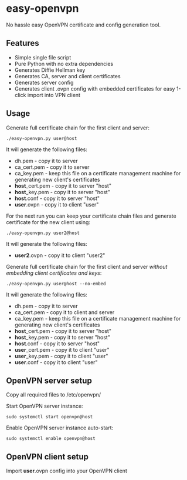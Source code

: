 easy-openvpn
============

No hassle easy OpenVPN certificate and config generation tool.

Features
--------

* Simple single file script
* Pure Python with no extra dependencies
* Generates Diffie Hellman key
* Generates CA, server and client certificates
* Generates server config
* Generates client .ovpn config with embedded certificates for easy 1-click import into VPN client

Usage
-----

Generate full certificate chain for the first client and server:
```
./easy-openvpn.py user@host
```
It will generate the following files:
* dh.pem - copy it to server
* ca_cert.pem - copy it to server
* ca_key.pem - keep this file on a certificate management machine for generating new client's certificates
* **host**_cert.pem - copy it to server "host"
* **host**_key.pem - copy it to server "host"
* **host**.conf - copy it to server "host"
* **user**.ovpn - copy it to client "user"

For the next run you can keep your certificate chain files and generate certificate for the new client using:
```
./easy-openvpn.py user2@host
```
It will generate the following files:
* **user2**.ovpn - copy it to client "user2"

Generate full certificate chain for the first client and server *without embedding client certificates and keys*:
```
./easy-openvpn.py user@host --no-embed
```
It will generate the following files:
* dh.pem - copy it to server
* ca_cert.pem - copy it to client and server
* ca_key.pem - keep this file on a certificate management machine for generating new client's certificates
* **host**_cert.pem - copy it to server "host"
* **host**_key.pem - copy it to server "host"
* **host**.conf - copy it to server "host"
* **user**_cert.pem - copy it to client "user"
* **user**_key.pem - copy it to client "user"
* **user**.conf - copy it to client "user"

OpenVPN server setup
--------------------

Copy all required files to /etc/openvpn/

Start OpenVPN server instance:
```
sudo systemctl start openvpn@host
```

Enable OpenVPN server instance auto-start:
```
sudo systemctl enable openvpn@host
```

OpenVPN client setup
--------------------

Import **user**.ovpn config into your OpenVPN client
